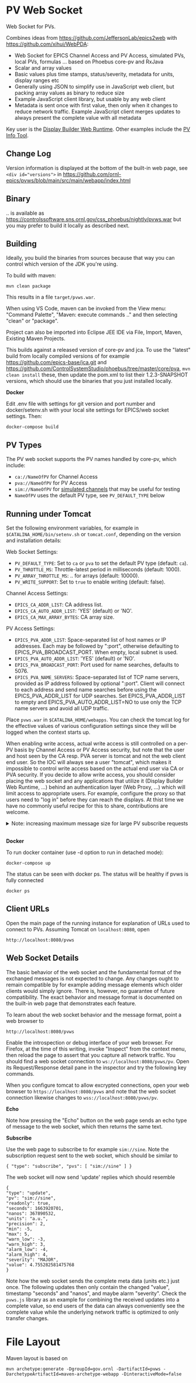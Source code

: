 PV Web Socket
=============

Web Socket for PVs.

Combines ideas from https://github.com/JeffersonLab/epics2web
with https://github.com/xihui/WebPDA:

 * Web Socket for EPICS Channel Access and PV Access, simulated PVs, local PVs, formulas ... based on Phoebus core-pv and RxJava
 * Scalar and array values
 * Basic values plus time stamps, status/severity, metadata for units, display ranges etc
 * Generally using JSON to simplify use in JavaScript web client, but packing array values as binary to reduce size
 * Example JavaScript client library, but usable by any web client
 * Metadata is sent once with first value, then only when it changes to reduce network traffic.
   Example JavaScript client merges updates to always present the complete value with all metadata

Key user is the [Display Builder Web Runtime](https://github.com/ornl-epics/dbwr).
Other examples include the [PV Info Tool](https://github.com/channelFinder/pvinfo).


Change Log
----------

Version information is displayed at the bottom of the built-in web page,
see `<div id="versions">` in
https://github.com/ornl-epics/pvws/blob/main/src/main/webapp/index.html

Binary
------

.. is available as https://controlssoftware.sns.ornl.gov/css_phoebus/nightly/pvws.war
but you may prefer to build it locally as described next.

Building
--------

Ideally, you build the binaries from sources because that way you can control
which version of the JDK you're using.

To build with maven:

    mvn clean package

This results in a file `target/pvws.war`.

When using VS Code, maven can be invoked from the View menu: "Command Palette", "Maven: execute commands .."
and then selecting "clean" or "package".

Project can also be imported into Eclipse JEE IDE
via File, Import, Maven, Existing Maven Projects.

This builds against a released version of core-pv and jca. To use the "latest" build from locally compiled versions of for example https://github.com/epics-base/jca.git and https://github.com/ControlSystemStudio/phoebus/tree/master/core/pva, `mvn clean install` these, then update the pom.xml to list their 1.2.3-SNAPSHOT versions, which should use the binaries that you just installed locally.

**Docker**

Edit .env file with settings for git version and port number and docker/setenv.sh with your local site settings for EPICS/web socket settings. Then:

```
docker-compose build
```

PV Types
--------

The PV web socket supports the PV names handled by core-pv, which include:

 * `ca://NameOfPV` for Channel Access
 * `pva://NameOfPV` for PV Access
 * `sim://NameOfPV` for [simulated channels](https://control-system-studio.readthedocs.io/en/latest/core/pv/doc/index.html#simulated) that may be useful for testing
 * `NameOfPV` uses the default PV type, see `PV_DEFAULT_TYPE` below
 

Running under Tomcat
--------------------

Set the following environment variables, for example in `$CATALINA_HOME/bin/setenv.sh` or `tomcat.conf`, depending on the version and installation details:

Web Socket Settings:
 * `PV_DEFAULT_TYPE`: Set to `ca` or `pva` to set the default PV type (default: `ca`).
 * `PV_THROTTLE_MS`: Throttle-latest period in milliseconds (default: 1000).
 * `PV_ARRAY_THROTTLE_MS`: .. for arrays (default: 10000).
 * `PV_WRITE_SUPPORT`: Set to `true` to enable writing (default: false).

Channel Access Settings:
 * `EPICS_CA_ADDR_LIST`: CA address list.
 * `EPICS_CA_AUTO_ADDR_LIST`: 'YES' (default) or 'NO'.
 * `EPICS_CA_MAX_ARRAY_BYTES`: CA array size.

PV Access Settings:
 * `EPICS_PVA_ADDR_LIST`: Space-separated list of host names or IP addresses. Each may be followed by ":port", otherwise defaulting to EPICS_PVA_BROADCAST_PORT. When empty, local subnet is used.
 * `EPICS_PVA_AUTO_ADDR_LIST`: 'YES' (default) or 'NO'.
 * `EPICS_PVA_BROADCAST_PORT`: Port used for name searches, defaults to 5076.
 * `EPICS_PVA_NAME_SERVERS`: Space-separated list of TCP name servers, provided as IP address followed by optional ":port". Client will connect to each address and send name searches before using the EPICS_PVA_ADDR_LIST for UDP searches. Set EPICS_PVA_ADDR_LIST to empty and EPICS_PVA_AUTO_ADDR_LIST=NO to use only the TCP name servers and avoid all UDP traffic.
 
Place `pvws.war` in `$CATALINA_HOME/webapps`.
You can check the tomcat log for the effective values of various configuration settings
since they will be logged when the context starts up.

When enabling write access, actual write access is still controlled
on a per-PV basis by Channel Access or PV Access security,
but note that the user and host seen by the CA resp. PVA server
is tomcat and not the web client end user.
So the IOC will always see a user "tomcat",
which makes it impossible to control write access based on the actual end user
via CA or PVA security.
If you decide to allow write access, you should consider placing
the web socket and any applications that utilize it (Display Builder Web Runtime, ...)
behind an authentication layer (Web Proxy, ...) which will limit access
to appropriate users. For example, configure the proxy so that users need to "log in"
before they can reach the displays. At thist time we have no commonly useful
recipe for this to share, contributions are welcome.

<details>
<summary>Note: increasing maximum message size for large PV subscribe requests</summary>

PVWS may hit into the default message size of 8192 documented in the [Tomcat documentation](https://tomcat.apache.org/tomcat-9.0-doc/web-socket-howto.html) when subscribing to a large list of PVs.

To increase this, you need to set a Servlet context initialization parameter(`org.apache.tomcat.websocket.textBufferSize`) in `<wherever tomcat is installed>/webapps/pvws/web.xml` (note this has to be done after PVWS' first startup) like so: 

```xml 
<?xml version="1.0" encoding="UTF-8"?>
<web-app>
  <display-name>pvws</display-name>
  <!-- other parameters, 404 page etc -->
  <context-param>
        <param-name>org.apache.tomcat.websocket.textBufferSize</param-name>
        <param-value>131072</param-value>
  </context-param>
</web-app>
```

In the above example we have upped the limit from 8192 to 131072 bytes per message. This number * the number of active connections your websocket can have (usually this is set in the `Connector` part of `server.xml`) must be less than the maximum size of the memory pool (`-Xmx` in the startup options, default is `256Mb`) otherwise Tomcat will throw a `java.lang.OutOfMemoryError`. 

Obviously this is only needed for subscription messages that contain lots of PVs, but if you don't want to change the tomcat settings you can just split the subscription up into smaller groups.

</details>
<br>

**Docker**

To run docker container (use -d option to run in detached mode):

```
docker-compose up
```

The status can be seen with docker ps. The status will be healthy if pvws is fully connected
```
docker ps
```

Client URLs
-----------

Open the main page of the running instance for explanation
of URLs used to connect to PVs.
Assuming Tomcat on `localhost:8080`, open

    http://localhost:8080/pvws

Web Socket Details
------------------

The basic behavior of the web socket and the fundamental format of the exchanged messages is
not expected to change. Any changes ought to remain compatible by for example adding
message elements which older clients would simply ignore.
There is, however, no guarantee of future compatibility. The exact behavior and message format
is documented on the built-in web page that demonstrates each feature.

To learn about the web socket behavior and the message format, point a web browser to

    http://localhost:8080/pvws

Enable the introspection or debug interface of your web browser. For Firefox, at the time of this
writing, invoke "Inspect" from the context menu, then reload the page to assert that you capture
all network traffic.
You should find a web socket connection to `ws://localhost:8080/pvws/pv`.
Open its Request/Response detail pane in the inspector and try the following key commands.

When you configure tomcat to allow excrypted connections, open your web browser to `https://localhost:8080/pvws`
and note that the web socket connection likewise changes to `wss://localhost:8080/pvws/pv`.

**Echo**

Note how pressing the "Echo" button on the web page sends an echo type of message to the web socket,
which then returns the same text.

**Subscribe**

Use the web page to subscribe to for example `sim://sine`.
Note the subscription request sent to the web socket, which should be similar to

    { "type": "subscribe", "pvs": [ "sim://sine" ] }

The web socket will now send 'update' replies which should resemble

    {
    "type": "update",
    "pv": "sim://sine",
    "readonly": true,
    "seconds": 1663920701,
    "nanos": 367890532,
    "units": "a.u.",
    "precision": 2,
    "min": -5,
    "max": 5,
    "warn_low": -3,
    "warn_high": 3,
    "alarm_low": -4,
    "alarm_high": 4,
    "severity": "MAJOR",
    "value": 4.755282581475768
    }
    
Note how the web socket sends the complete meta data (units etc.)
just once. The following updates then only contain the changed "value", timestamp "seconds" and "nanos",
and maybe alarm "severity".
Check the `pvws.js` library as an example for combining the received updates
into a complete value, so end users of the data can always conveniently see
the complete value while the underlying network traffic is optimized to
only transfer changes.

File Layout
===========

Maven layout is based on

    mvn archetype:generate -DgroupId=gov.ornl -DartifactId=pvws -DarchetypeArtifactId=maven-archetype-webapp -DinteractiveMode=false

